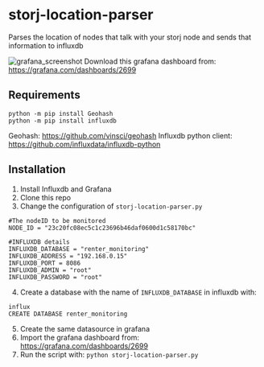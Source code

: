 # storj-location-parser

Parses the location of nodes that talk with your storj node and sends that information to influxdb 


![grafana_screenshot](https://s18.postimg.org/4qau6w3i1/Selection_003.png)
Download this grafana dashboard from: https://grafana.com/dashboards/2699

## Requirements
```
python -m pip install Geohash
python -m pip install influxdb
```
Geohash: https://github.com/vinsci/geohash
Influxdb python client: https://github.com/influxdata/influxdb-python

## Installation
1. Install Influxdb and Grafana
2. Clone this repo
3. Change the configuration of ```storj-location-parser.py```

```
#The nodeID to be monitored
NODE_ID = "23c20fc08ec5c1c23696b46daf0600d1c58170bc"

#INFLUXDB details
INFLUXDB_DATABASE = "renter_monitoring"
INFLUXDB_ADDRESS = "192.168.0.15"
INFLUXDB_PORT = 8086
INFLUXDB_ADMIN = "root"
INFLUXDB_PASSWORD = "root"
```

4. Create a database with the name of ```INFLUXDB_DATABASE``` in influxdb with:
```
influx
CREATE DATABASE renter_monitoring
```

5. Create the same datasource in grafana
6. Import the grafana dashboard from: https://grafana.com/dashboards/2699
7. Run the script with: 
``` python storj-location-parser.py ```

